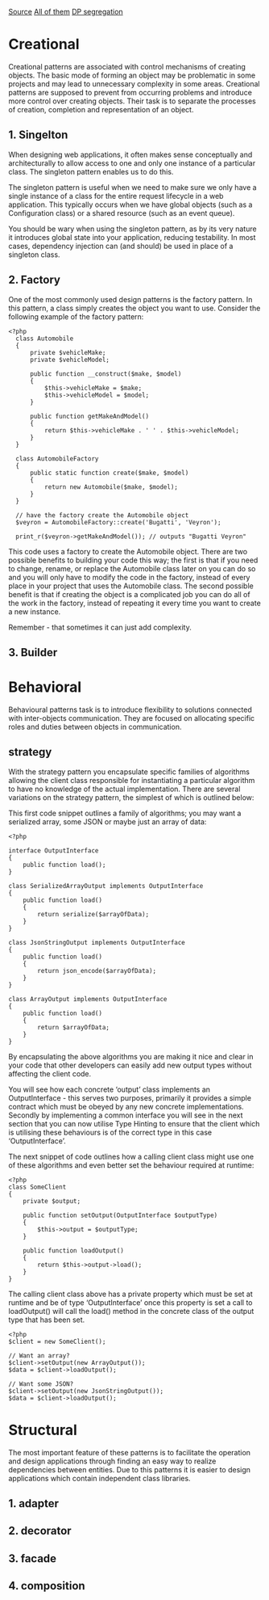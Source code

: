 [Source](https://phptherightway.com/pages/Design-Patterns.html)
[All of them](https://designpatternsphp.readthedocs.io/en/latest/)
[DP segregation](https://kariera.future-processing.pl/blog/design-patterns/)

# Creational
Creational patterns are associated with control mechanisms of creating objects.
The basic mode of forming an object may be problematic in some projects
and may lead to unnecessary complexity in some areas. 
Creational patterns are supposed to prevent from occurring problems 
and introduce more control over creating objects. 
Their task is to separate the processes of creation, 
completion and representation of an object.

## 1. Singelton
When designing web applications, it often makes sense conceptually and architecturally to allow access to one and only one instance of a particular class. The singleton pattern enables us to do this.

The singleton pattern is useful when we need to make sure we only have a single instance of a class for the entire request lifecycle in a web application. This typically occurs when we have global objects (such as a Configuration class) or a shared resource (such as an event queue).

You should be wary when using the singleton pattern, as by its very nature it introduces global state into your application, reducing testability. In most cases, dependency injection can (and should) be used in place of a singleton class.

## 2. Factory
One of the most commonly used design patterns is the factory pattern. In this pattern, a class simply creates the object you want to use. Consider the following example of the factory pattern:

```
<?php
  class Automobile
  {
      private $vehicleMake;
      private $vehicleModel;

      public function __construct($make, $model)
      {
          $this->vehicleMake = $make;
          $this->vehicleModel = $model;
      }

      public function getMakeAndModel()
      {
          return $this->vehicleMake . ' ' . $this->vehicleModel;
      }
  }

  class AutomobileFactory
  {
      public static function create($make, $model)
      {
          return new Automobile($make, $model);
      }
  }

  // have the factory create the Automobile object
  $veyron = AutomobileFactory::create('Bugatti', 'Veyron');

  print_r($veyron->getMakeAndModel()); // outputs "Bugatti Veyron"
```
This code uses a factory to create the Automobile object. There are two possible benefits to building your code this way; the first is that if you need to change, rename, or replace the Automobile class later on you can do so and you will only have to modify the code in the factory, instead of every place in your project that uses the Automobile class. The second possible benefit is that if creating the object is a complicated job you can do all of the work in the factory, instead of repeating it every time you want to create a new instance.

Remember - that sometimes it can just add complexity.

## 3. Builder

# Behavioral
Behavioural patterns task is to introduce flexibility 
to solutions connected with inter-objects communication. 
They are focused on allocating 
specific roles and duties between objects in communication.
## strategy

With the strategy pattern you encapsulate specific families of algorithms allowing the client class responsible for instantiating a particular algorithm to have no knowledge of the actual implementation. There are several variations on the strategy pattern, the simplest of which is outlined below:

This first code snippet outlines a family of algorithms; you may want a serialized array, some JSON or maybe just an array of data:
```
<?php

interface OutputInterface
{
    public function load();
}

class SerializedArrayOutput implements OutputInterface
{
    public function load()
    {
        return serialize($arrayOfData);
    }
}

class JsonStringOutput implements OutputInterface
{
    public function load()
    {
        return json_encode($arrayOfData);
    }
}

class ArrayOutput implements OutputInterface
{
    public function load()
    {
        return $arrayOfData;
    }
}
```
By encapsulating the above algorithms you are making it nice and clear in your code that other developers can easily add new output types without affecting the client code.

You will see how each concrete ‘output’ class implements an OutputInterface - this serves two purposes, primarily it provides a simple contract which must be obeyed by any new concrete implementations. Secondly by implementing a common interface you will see in the next section that you can now utilise Type Hinting to ensure that the client which is utilising these behaviours is of the correct type in this case ‘OutputInterface’.

The next snippet of code outlines how a calling client class might use one of these algorithms and even better set the behaviour required at runtime:
```
<?php
class SomeClient
{
    private $output;

    public function setOutput(OutputInterface $outputType)
    {
        $this->output = $outputType;
    }

    public function loadOutput()
    {
        return $this->output->load();
    }
}
```
The calling client class above has a private property which must be set at runtime and be of type ‘OutputInterface’ once this property is set a call to loadOutput() will call the load() method in the concrete class of the output type that has been set.

```
<?php
$client = new SomeClient();

// Want an array?
$client->setOutput(new ArrayOutput());
$data = $client->loadOutput();

// Want some JSON?
$client->setOutput(new JsonStringOutput());
$data = $client->loadOutput();
```


# Structural
The most important feature of these patterns is 
to facilitate the operation and design applications 
through finding an easy way to realize dependencies between entities.
Due to this patterns it is easier 
to design applications which contain independent class libraries.

## 1. adapter
## 2. decorator
## 3. facade
## 4. composition

